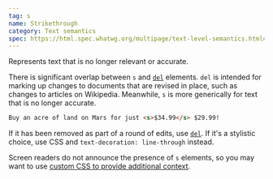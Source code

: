 ```yaml
---
tag: s
name: Strikethrough
category: Text semantics
spec: https://html.spec.whatwg.org/multipage/text-level-semantics.html#the-s-element
---
```


Represents text that is no longer relevant or accurate.

There is significant overlap between `s` and [`del`](#del) elements. `del` is intended for marking up changes to documents that are revised in place, such as changes to articles on Wikipedia. Meanwhile, `s` is more generically for text that is no longer accurate.

<!-- prettier-ignore-start -->
```html
Buy an acre of land on Mars for just <s>$34.99</s> $29.99!
```
<!-- prettier-ignore-end -->

If it has been removed as part of a round of edits, use [`del`](#del). If it's a stylistic choice, use CSS and `text-decoration: line-through` instead.

Screen readers do not announce the presence of `s` elements, so you may want to use [custom CSS to provide additional context](https://developer.mozilla.org/en-US/docs/Web/HTML/Reference/Elements/s#accessibility).
